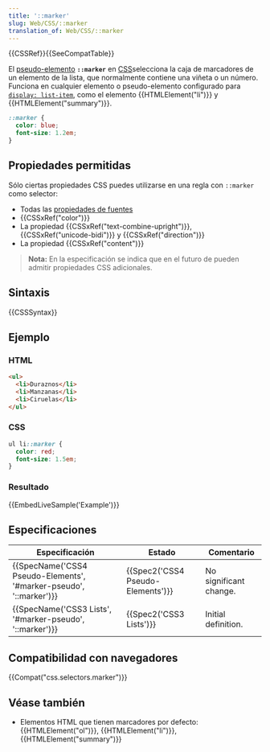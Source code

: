 ```yaml
---
title: '::marker'
slug: Web/CSS/::marker
translation_of: Web/CSS/::marker
---
```

{{CSSRef}}{{SeeCompatTable}}

El [pseudo-elemento](/en/CSS/Pseudo-elements) **`::marker`** en [CSS](/es/docs/Web/CSS)selecciona la caja de marcadores de un elemento de la lista, que normalmente contiene una viñeta o un número. Funciona en cualquier elemento o pseudo-elemento configurado para [`display: list-item`](/en-US/docs/Web/CSS/display), como el elemento {{HTMLElement("li")}} y {{HTMLElement("summary")}}.

```css
::marker {
  color: blue;
  font-size: 1.2em;
}
```

## Propiedades permitidas

Sólo ciertas propiedades CSS puedes utilizarse en una regla con `::marker` como selector:

- Todas las [propiedades de fuentes](/es/docs/Web/CSS/CSS_Fonts)
- {{CSSxRef("color")}}
- La propiedad {{CSSxRef("text-combine-upright")}}, {{CSSxRef("unicode-bidi")}} y {{CSSxRef("direction")}}
- La propiedad {{CSSxRef("content")}}

> **Nota:** En la especificación se indica que en el futuro de pueden admitir propiedades CSS adicionales.

## Sintaxis

{{CSSSyntax}}

## Ejemplo

### HTML

```html
<ul>
  <li>Duraznos</li>
  <li>Manzanas</li>
  <li>Ciruelas</li>
</ul>
```

### CSS

```css
ul li::marker {
  color: red;
  font-size: 1.5em;
}
```

### Resultado

{{EmbedLiveSample('Example')}}

## Especificaciones

| Especificación                                                                           | Estado                                       | Comentario             |
| ---------------------------------------------------------------------------------------- | -------------------------------------------- | ---------------------- |
| {{SpecName('CSS4 Pseudo-Elements', '#marker-pseudo', '::marker')}} | {{Spec2('CSS4 Pseudo-Elements')}} | No significant change. |
| {{SpecName('CSS3 Lists', '#marker-pseudo', '::marker')}}             | {{Spec2('CSS3 Lists')}}             | Initial definition.    |

## Compatibilidad con navegadores

{{Compat("css.selectors.marker")}}

## Véase también

- Elementos HTML que tienen marcadores por defecto: {{HTMLElement("ol")}}, {{HTMLElement("li")}}, {{HTMLElement("summary")}}
